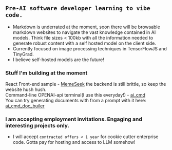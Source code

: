 ## ```Pre-AI software developer learning to vibe code.  ```


   - Markdown is underrated at the moment, soon there will be browsable markdown websites to navigate the vast knowledge contained in AI models. Think file sizes < 100kb with all the information needed to generate robust content with a self hosted model on the client side.
   - Currently focused on image processing techniques in TensorFlowJS and TinyGrad.    
   - I believe self-hosted models are the future!
  
### Stuff I'm building at the moment
 React Front-end sample - [MemeSeek](memeseek.com/editor)  the backend is still brittle, so keep the website hush hush.  
 Command-line OPENAI-api terminal(I use this everyday!) - [ai_cmd](https://github.com/bcwaters/ai_cmd)  
 You can try generating documents with from a prompt with it here: [ai_cmd_doc_builer](http://35.84.188.46:3002/)

 ### I am accepting employment invitations.  Engaging and interesting projects only.
  - I will accept `contracted offers < 1 year` for cookie cutter enterprise code. Gotta pay for hosting and access to LLM  somehow!

<!--
**bcwaters/bcwaters** is a ✨ _special_ ✨ repository because its `README.md` (this file) appears on your GitHub profile.

Here are some ideas to get you started:

- 🔭 I’m currently working on ...
- 🌱 I’m currently learning ...
- 👯 I’m looking to collaborate on ...
- 🤔 I’m looking for help with ...
- 💬 Ask me about ...
- 📫 How to reach me: ...
- 😄 Pronouns: ...
- ⚡ Fun fact: ...
-->
